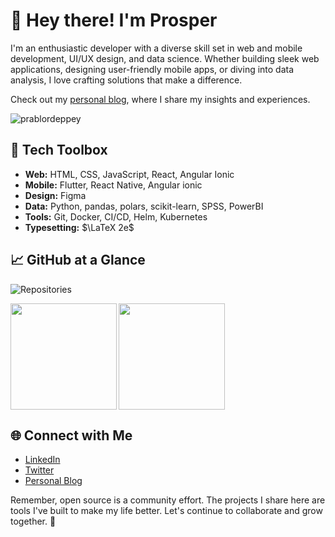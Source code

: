 # 🌟 Hey there! I'm Prosper

I'm an enthusiastic developer with a diverse skill set in web and mobile development, UI/UX design, and data science. Whether building sleek web applications, designing user-friendly mobile apps, or diving into data analysis, I love crafting solutions that make a difference. 

Check out my [personal blog](https://prablordeppey.github.io), where I share my insights and experiences.

<p align="left"> <img src="https://komarev.com/ghpvc/?username=prablordeppey&label=Profile%20views&color=0e75b6&style=flat" alt="prablordeppey" /> </p>

## 🔧 Tech Toolbox

- **Web:** HTML, CSS, JavaScript, React, Angular Ionic
- **Mobile:** Flutter, React Native, Angular ionic
- **Design:** Figma
- **Data:** Python, pandas, polars, scikit-learn, SPSS, PowerBI
- **Tools:** Git, Docker, CI/CD, Helm, Kubernetes
- **Typesetting:** $\LaTeX 2e$

## 📈 GitHub at a Glance

<!-- ![Contributions](https://img.shields.io/badge/dynamic/json?color=green&label=Contributions&query=contributions&url=https://api.github.com/users/prablordeppey) -->
<!-- ![Commits](https://img.shields.io/badge/dynamic/json?color=blue&label=Commits&query=commits&url=https://api.github.com/users/prablordeppey) -->
![Repositories](https://img.shields.io/badge/dynamic/json?color=red&label=Repositories&query=public_repos&url=https://api.github.com/users/prablordeppey)
<!-- ![Stars](https://img.shields.io/badge/dynamic/json?color=yellow&label=Stars&query=starred&url=https://api.github.com/users/prablordeppey) -->
<!-- ![Forks](https://img.shields.io/badge/dynamic/json?color=orange&label=Forks&query=forks&url=https://api.github.com/users/prablordeppey) -->


<div>
    <img height="170" align="left" src="https://github-readme-streak-stats.herokuapp.com/?user=prablordeppey&theme=radical" />
    <img height="170" src="https://github-readme-stats.vercel.app/api?username=prablordeppey&count_private=true&include_all_commits=true" />
</div>

## 🌐 Connect with Me

- [LinkedIn](https://www.linkedin.com/in/prosper-ablordeppey-67665aa5/)
- [Twitter](https://twitter.com/prablordeppey)
- [Personal Blog](https://prablordeppey.github.io)

Remember, open source is a community effort. The projects I share here are tools I've built to make my life better. Let's continue to collaborate and grow together. 💜
